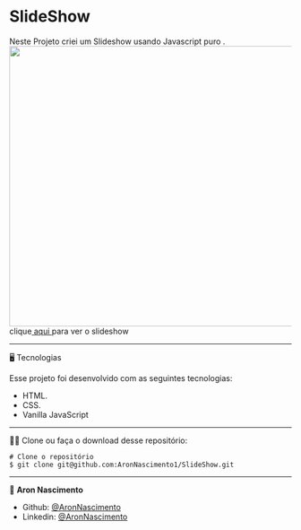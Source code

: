 # SlideShow


Neste Projeto criei um Slideshow usando Javascript puro .<br>
<a href=" https://aronnascimento1.github.io/SlideShow/"><img src="/assets/slideshow.gif" width="1000px" height="500px"></a><br>
clique<a href="https://aronnascimento1.github.io/SlideShow/"> aqui </a>para ver o slideshow

_________
🖥️ Tecnologias

Esse projeto foi desenvolvido com as seguintes tecnologias:

- HTML.
- CSS.
- Vanilla JavaScript

_________
🧑‍💻 Clone ou faça o download desse repositório:

```
# Clone o repositório
$ git clone git@github.com:AronNascimento1/SlideShow.git
```


_________

👤 **Aron Nascimento**
* Github: [@AronNascimento](https://github.com/AronNascimento1)
* Linkedin: [@AronNascimento](https://www.linkedin.com/in/aron-nascimento-a09bbba0/)



